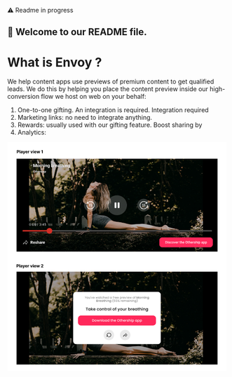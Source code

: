
⚠️ Readme in progress 

## 👋 Welcome to our README file.

# What is Envoy ? 

We help content apps use previews of premium content to get qualified leads.
We do this by helping you place the content preview inside our high-conversion flow we host on web on your behalf:


<!--![alt text](../images/player_views.png?raw=true)-->


1. One-to-one gifting. An integration is required. Integration required 
2. Marketing links: no need to integrate anything. 
3. Rewards: usually used with our gifting feature. Boost sharing by 
4. Analytics: 

<!-- **Here are some ideas to get you started:**

🙋‍♀️ A short introduction - what is your organization all about?
🌈 Contribution guidelines - how can the community get involved?
👩‍💻 Useful resources - where can the community find your docs? Is there anything else the community should know?
🍿 Fun facts - what does your team eat for breakfast?
🧙 Remember, you can do mighty things with the power of [Markdown](https://docs.github.com/github/writing-on-github/getting-started-with-writing-and-formatting-on-github/basic-writing-and-formatting-syntax) -->


<p class="" style="max-width: 500px;">
<img src="../images/player_views.png" style="max-width: 500px;"/>
</p>




 
